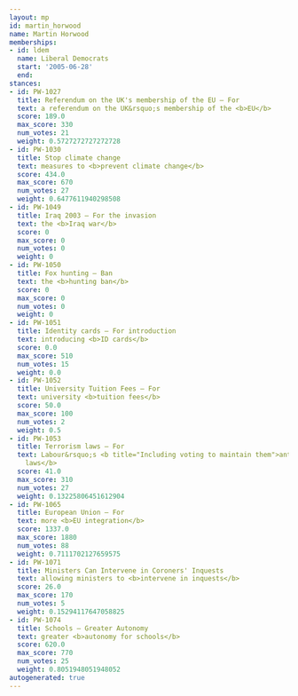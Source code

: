 ```yaml
---
layout: mp
id: martin_horwood
name: Martin Horwood
memberships:
- id: ldem
  name: Liberal Democrats
  start: '2005-06-28'
  end: 
stances:
- id: PW-1027
  title: Referendum on the UK's membership of the EU — For
  text: a referendum on the UK&rsquo;s membership of the <b>EU</b>
  score: 189.0
  max_score: 330
  num_votes: 21
  weight: 0.5727272727272728
- id: PW-1030
  title: Stop climate change
  text: measures to <b>prevent climate change</b>
  score: 434.0
  max_score: 670
  num_votes: 27
  weight: 0.6477611940298508
- id: PW-1049
  title: Iraq 2003 — For the invasion
  text: the <b>Iraq war</b>
  score: 0
  max_score: 0
  num_votes: 0
  weight: 0
- id: PW-1050
  title: Fox hunting — Ban
  text: the <b>hunting ban</b>
  score: 0
  max_score: 0
  num_votes: 0
  weight: 0
- id: PW-1051
  title: Identity cards — For introduction
  text: introducing <b>ID cards</b>
  score: 0.0
  max_score: 510
  num_votes: 15
  weight: 0.0
- id: PW-1052
  title: University Tuition Fees — For
  text: university <b>tuition fees</b>
  score: 50.0
  max_score: 100
  num_votes: 2
  weight: 0.5
- id: PW-1053
  title: Terrorism laws — For
  text: Labour&rsquo;s <b title="Including voting to maintain them">anti-terrorism
    laws</b>
  score: 41.0
  max_score: 310
  num_votes: 27
  weight: 0.13225806451612904
- id: PW-1065
  title: European Union — For
  text: more <b>EU integration</b>
  score: 1337.0
  max_score: 1880
  num_votes: 88
  weight: 0.7111702127659575
- id: PW-1071
  title: Ministers Can Intervene in Coroners' Inquests
  text: allowing ministers to <b>intervene in inquests</b>
  score: 26.0
  max_score: 170
  num_votes: 5
  weight: 0.15294117647058825
- id: PW-1074
  title: Schools — Greater Autonomy
  text: greater <b>autonomy for schools</b>
  score: 620.0
  max_score: 770
  num_votes: 25
  weight: 0.8051948051948052
autogenerated: true
---
```

